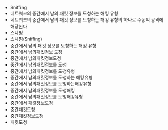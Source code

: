 ﻿- Sniffing
- 네트워크의 중간에서 남의 패킷 정보를 도청하는 해킹 유형
- 네트워크의 중간에서 남의 패킷 정보를 도청하는 해킹 유형의 하나로 수동적 공격에 해당한다
- 스니핑
- 스니핑(Sniffing)
- 중간에서 남의 패킷 정보를 도청하는 해킹 유형
- 중간에서 남의패킷정보 도청
- 중간에서 남의패킷정보도청
- 중간에서 남의패킷정보를 도청
- 중간에서 남의패킷정보를 도청유형
- 중간에서 남의패킷정보를 도청하는 해킹유형
- 중간에서 남의패킷정보를 도청하는해킹유형
- 중간에서 남의패킷정보를 도청해킹
- 중간에서 남의패킷정보를 도청해킹유형
- 중간에서 패킷정보도청
- 중간패킷도청
- 중간패킷정보도청
- 패킷도청
